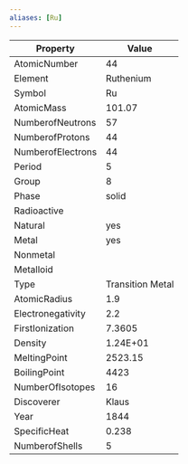 ```yaml
---
aliases: [Ru]
---
```


| Property          | Value            |
| ----------------- | ---------------- |
| AtomicNumber      | 44               |
| Element           | Ruthenium        |
| Symbol            | Ru               |
| AtomicMass        | 101.07           |
| NumberofNeutrons  | 57               |
| NumberofProtons   | 44               |
| NumberofElectrons | 44               |
| Period            | 5                |
| Group             | 8                |
| Phase             | solid            |
| Radioactive       |                  |
| Natural           | yes              |
| Metal             | yes              |
| Nonmetal          |                  |
| Metalloid         |                  |
| Type              | Transition Metal |
| AtomicRadius      | 1.9              |
| Electronegativity | 2.2              |
| FirstIonization   | 7.3605           |
| Density           | 1.24E+01         |
| MeltingPoint      | 2523.15          |
| BoilingPoint      | 4423             |
| NumberOfIsotopes  | 16               |
| Discoverer        | Klaus            |
| Year              | 1844             |
| SpecificHeat      | 0.238            |
| NumberofShells    | 5                |
